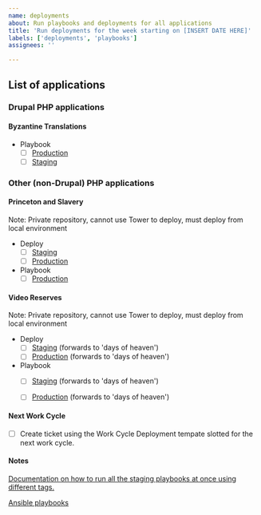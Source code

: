 ```yaml
---
name: deployments
about: Run playbooks and deployments for all applications
title: 'Run deployments for the week starting on [INSERT DATE HERE]'
labels: ['deployments', 'playbooks']
assignees: ''

---
```

## List of applications

### Drupal PHP applications
#### Byzantine Translations

- Playbook
  - [ ] [Production](https://byzantine.lib.princeton.edu/)
  - [ ] [Staging](https://byzantine-staging.lib.princeton.edu/)

### Other (non-Drupal) PHP applications
#### Princeton and Slavery
Note: Private repository, cannot use Tower to deploy, must deploy from local environment
- Deploy
  - [ ] [Staging](https://slavery-staging.princeton.edu/)
  - [ ] [Production](https://slavery.princeton.edu/)
- Playbook
  - [ ] [Production](https://slavery.princeton.edu/)
#### Video Reserves
Note: Private repository, cannot use Tower to deploy, must deploy from local environment
- Deploy
  - [ ] [Staging](https://videoreserves-staging.princeton.edu/hrc/vod/clip.php) (forwards to 'days of heaven')
  - [ ] [Production](https://videoreserves-prod.princeton.edu/hrc/vod/clip.php) (forwards to 'days of heaven')
- Playbook
  - [ ] [Staging](https://videoreserves-staging.princeton.edu/hrc/vod/clip.php) (forwards to 'days of heaven')
  - [ ] [Production](https://videoreserves-prod.princeton.edu/hrc/vod/clip.php) (forwards to 'days of heaven')

  

#### Next Work Cycle

- [ ] Create ticket using the Work Cycle Deployment tempate slotted for the next work cycle. 

#### Notes
[Documentation on how to run all the staging playbooks at once using different tags.](https://github.com/pulibrary/dacs_handbook/blob/main/maintenance.md)

[Ansible playbooks](https://github.com/pulibrary/princeton_ansible/tree/main/playbooks)
